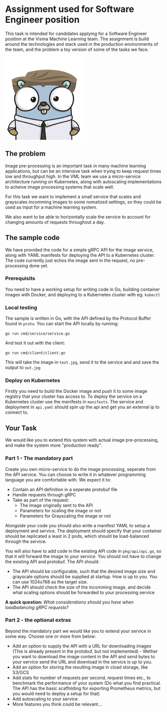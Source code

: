 # Assignment used for Software Engineer position
This task is intended for candidates applying for a Software Engineer position at the Visma Machine Learning team. The assignment is build around the technologies and stack used in the production environments of the team, and the problem a toy version of some of the tasks we face.


![Interview](./interview-gopher.png)


## The problem
Image pre-processing is an important task in many machine learning applications, but can be an intensive task when trying to keep request times low and throughput high. In the VML team we use a micro-service architecture running on Kubernetes, along with autoscaling implementations to acheive image processing systems that scale well.

For this task we want to implement a small service that scales and grayscales incomming images to some nomalized settings, so they could be used as input for a machine learning system.

We also want to be able to horizontally scale the service to account for changing amounts of requests throughout a day.

## The sample code
We have provided the code for a simple gRPC API for the image service, along with YAML manifests for deploying the API to a Kubernetes cluster. The code currently just echos the image sent in the request, no pre-processing done yet.

### Prerequisits
You need to have a working setup for writing code in Go, building container images with Docker, and deploying to a Kubernetes cluster with eg. `kubectl`

### Local testing
The sample is written in Go, with the API defined by the Protocol Buffer found in `proto`. You can start the API locally by running:

```go run cmd/service/service.go```

And test it out with the client:

```go run cmd/client/client.go```

This will take the image in `test.jpg`, send it to the service and and save the output to `out.jpg`

### Deploy on Kubernetes
Firstly you need to build the Docker image and push it to some image registry that your cluster has access to. To deploy the service on a Kubernetes cluster use the manifests in `manifests`. The service and deployment in `api.yaml` should spin up the api and get you an external ip to connect to.

## Your Task
We would like you to extend this system with actual image pre-processing, and make the system more "production ready".

### Part 1 - The mandatory part
Create you own micro-service to do the image processing, seperate from the API service. You can choose to write it in whatever programming language you are comfortable with. We expect it to:

* Contain an API definition in a seperate protobuf file
* Handle requests through gRPC
* Take as part of the request:
    * The image originally sent to the API
    * Parameters for scaling the image or not
    * Parameters for Grayscaling the image or not

Alongside your code you should also write a manifest YAML to setup a deployment and service. The deployment should specify that your container should be replicated a least in 2 pods, which should be load-balanced through the service.

You will also have to add code in the existing API code in `pkg/api/api.go`, so that it will forward the image to your service. You should not have to change the existing API and protobuf. The API should:

* The API should be configurable, such that the desired image size and grayscale options should be supplied at startup. How is up to you. You can use 1024x768 as the target size.
* The API should check the size of the incomming image, and decide what scaling options should be forwarded to your processing service

__A quick question:__
*What considerations should you have when loadbalancing gRPC requests?*

### Part 2 - the optional extras
Beyond the mandatory part we would like you to extend your service in some way. Choose one or more from below:

* Add an option to supply the API with a URL for downloading images (This is already present in the protobuf, but not implemented) - Wether you want to download the image content in the API and send bytes to your service send the URL and download in the service is up to you.
* Add an option for storing the resulting image in cload storage, like S3/GCS
* Add stats for number of requests per second, request times etc., to benchmark the performance of your system (Do what you find practical. The API has the basic scaffolding for exporting Prometheus metrics, but you would need to deploy a setup for that)
* Add autoscaling to your service
* More features you think could be relevant...

